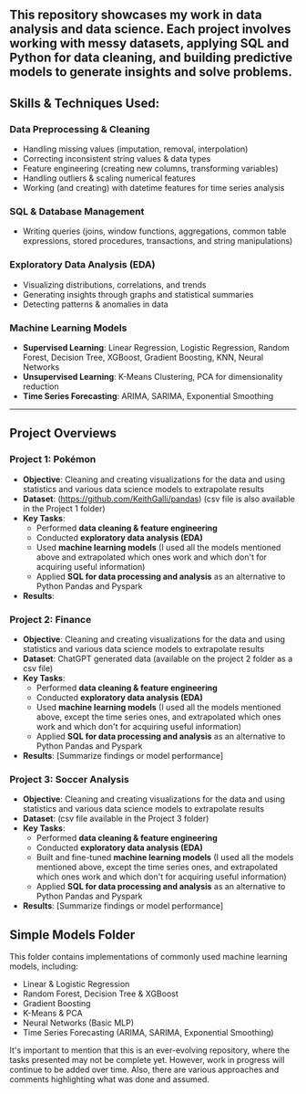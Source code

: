 This repository showcases my work in data analysis and data science. Each project involves working with messy datasets, applying SQL and Python for data cleaning, and building predictive models to generate insights and solve problems.
---

## Skills & Techniques Used:

### **Data Preprocessing & Cleaning**
- Handling missing values (imputation, removal, interpolation)  
- Correcting inconsistent string values & data types  
- Feature engineering (creating new columns, transforming variables)  
- Handling outliers & scaling numerical features  
- Working (and creating) with datetime features for time series analysis  

### **SQL & Database Management**
- Writing queries (joins, window functions, aggregations, common table expressions, stored procedures, transactions, and string manipulations) 

### **Exploratory Data Analysis (EDA)**
- Visualizing distributions, correlations, and trends  
- Generating insights through graphs and statistical summaries  
- Detecting patterns & anomalies in data  

### **Machine Learning Models**
- **Supervised Learning**: Linear Regression, Logistic Regression, Random Forest, Decision Tree, XGBoost, Gradient Boosting, KNN, Neural Networks  
- **Unsupervised Learning**: K-Means Clustering, PCA for dimensionality reduction  
- **Time Series Forecasting**: ARIMA, SARIMA, Exponential Smoothing 

---

##  Project Overviews

### **Project 1: Pokémon**
- **Objective**: Cleaning and creating visualizations for the data and using statistics and various data science models to extrapolate results
- **Dataset**: (https://github.com/KeithGalli/pandas) (csv file is also available in the Project 1 folder)
- **Key Tasks**: 
  - Performed **data cleaning & feature engineering**
  - Conducted **exploratory data analysis (EDA)**
  - Used **machine learning models** (I used all the models mentioned above and extrapolated which ones work and which don't for acquiring useful information)
  - Applied **SQL for data processing and analysis** as an alternative to Python Pandas and Pyspark
- **Results**: 


### **Project 2: Finance**
- **Objective**: Cleaning and creating visualizations for the data and using statistics and various data science models to extrapolate results
- **Dataset**: ChatGPT generated data (available on the project 2 folder as a csv file)
- **Key Tasks**: 
  - Performed **data cleaning & feature engineering**
  - Conducted **exploratory data analysis (EDA)**
  - Used **machine learning models** (I used all the models mentioned above, except the time series ones, and extrapolated which ones work and which don't for acquiring useful information)
  - Applied **SQL for data processing and analysis** as an alternative to Python Pandas and Pyspark
- **Results**: [Summarize findings or model performance]


### **Project 3: Soccer Analysis**
- **Objective**: Cleaning and creating visualizations for the data and using statistics and various data science models to extrapolate results
- **Dataset**: (csv file available in the Project 3 folder)
- **Key Tasks**: 
  - Performed **data cleaning & feature engineering**
  - Conducted **exploratory data analysis (EDA)**
  - Built and fine-tuned **machine learning models** (I used all the models mentioned above, except the time series ones,  and extrapolated which ones work and which don't for acquiring useful information)
  - Applied **SQL for data processing and analysis** as an alternative to Python Pandas and Pyspark
- **Results**: [Summarize findings or model performance]

## Simple Models Folder
This folder contains implementations of commonly used machine learning models, including:
- Linear & Logistic Regression
- Random Forest, Decision Tree & XGBoost
- Gradient Boosting
- K-Means & PCA
- Neural Networks (Basic MLP)
- Time Series Forecasting (ARIMA, SARIMA, Exponential Smoothing)
  
It's important to mention that this is an ever-evolving repository, where the tasks presented may not be complete yet. However, work in progress will continue to be added over time. 
Also, there are various approaches and comments highlighting what was done and assumed.
